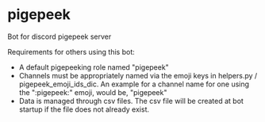 # pigepeek
Bot for discord pigepeek server

Requirements for others using this bot:
- A default pigepeeking role named "pigepeek"
- Channels must be appropriately named via the emoji keys in helpers.py / pigepeek_emoji_ids_dic. An example for a channel name for one using the ":pigepeek:" emoji, would be, "pigepeek"
- Data is managed through csv files. The csv file will be created at bot startup if the file does not already exist.

